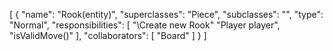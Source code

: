 [
  {
    "name": "Rook(entity)",
    "superclasses": "Piece",
    "subclasses": "",
    "type": "Normal",
    "responsibilities": [
      "\\Create new Rook"
      "Player player",
      "isValidMove()"
    ],
    "collaborators": [
      "Board"
    ]
  }
]